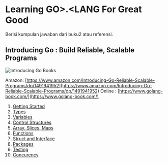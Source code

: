 # Learning GO>.<LANG For Great Good 

Berisi kumpulan jawaban dari buku2 atau referensi.

## Introducing Go : Build Reliable, Scalable Programs
![Introducing Go Books](https://images-na.ssl-images-amazon.com/images/I/51YpdMrI1kL._SX379_BO1,204,203,200_.jpg)

Amazon: [https://www.amazon.com/Introducing-Go-Reliable-Scalable-Programs/dp/1491941952](https://www.amazon.com/Introducing-Go-Reliable-Scalable-Programs/dp/1491941952)
Online : [https://www.golang-book.com/](https://www.golang-book.com/)

1. [Getting Started](https://github.com/philiplambok/hellogo/blob/master/introducingGoBooks/sec1/exercises.md)  
2. [Types](https://github.com/philiplambok/hellogo/blob/master/introducingGoBooks/sec2/exercises.md)  
3. [Variables](https://github.com/philiplambok/hellogo/blob/master/introducingGoBooks/sec3/exercises.md)  
4. [Control Structures](https://github.com/philiplambok/hellogo/blob/master/introducingGoBooks/sec4/exercises.md)  
5. [Array, Slices, Maps](https://github.com/philiplambok/hellogo/blob/master/introducingGoBooks/sec5/exercises.md)  
6. [Functions](https://github.com/philiplambok/hellogo/blob/master/introducingGoBooks/sec6/exercises.md)  
7. [Struct and Interface](https://github.com/philiplambok/hellogo/blob/master/introducingGoBooks/sec7/exercises.md)  
8. [Packages](https://github.com/philiplambok/hellogo/blob/master/introducingGoBooks/sec8/exercises.md)  
9. [Testing](https://github.com/philiplambok/hellogo/blob/master/introducingGoBooks/sec6/exercises.md)  
10. [Concurency](https://github.com/philiplambok/hellogo/blob/master/introducingGoBooks/sec10/exercises.md)  


